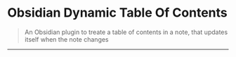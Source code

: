 # Obsidian Dynamic Table Of Contents

> An Obsidian plugin to treate a table of contents in a note, that updates itself when the note changes

---

